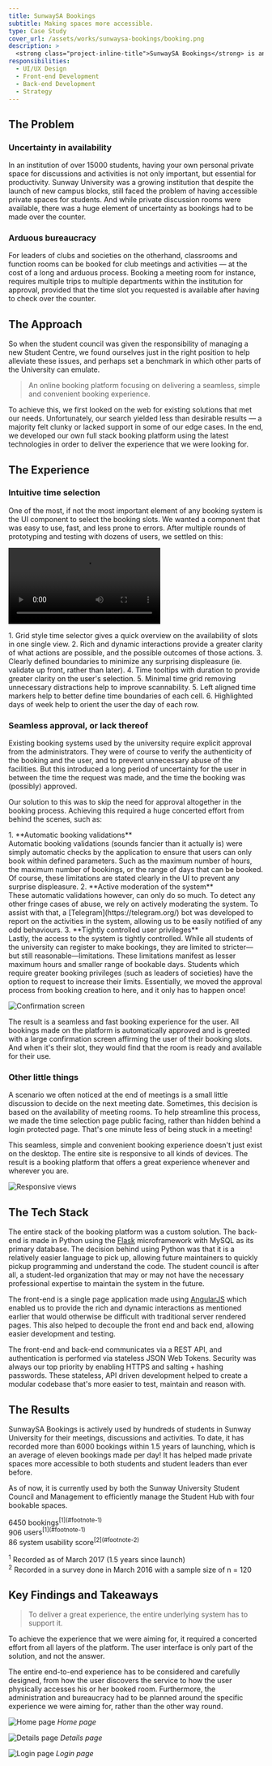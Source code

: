 ```yaml
---
title: SunwaySA Bookings
subtitle: Making spaces more accessible.
type: Case Study
cover_url: /assets/works/sunwaysa-bookings/booking.png
description: >
  <strong class="project-inline-title">SunwaySA Bookings</strong> is an online booking platform focusing on delivering a seamless, simple and convenient booking experience. It was developed as part of my tenure in the Sunway University Student Council where I led this project.
responsibilities:
  - UI/UX Design
  - Front-end Development
  - Back-end Development
  - Strategy
---
```


## The Problem

### Uncertainty in availability
In an institution of over 15000 students, having your own personal private space for discussions and activities is not only important, but essential for productivity. Sunway University was a growing institution that despite the launch of new campus blocks, still faced the problem of having accessible private spaces for students. And while private discussion rooms were available, there was a huge element of uncertainty as bookings had to be made over the counter.

### Arduous bureaucracy
For leaders of clubs and societies on the otherhand, classrooms and function rooms can be booked for club meetings and activities — at the cost of a long and arduous process. Booking a meeting room for instance, requires multiple trips to multiple departments within the institution for approval, provided that the time slot you requested is available after having to check over the counter.

## The Approach
So when the student council was given the responsibility of managing a new Student Centre, we found ourselves just in the right position to help alleviate these issues, and perhaps set a benchmark in which other parts of the University can emulate.

<!--<div class="quote__title">Our solution?</div>-->

> An online booking platform focusing on delivering a seamless, simple and convenient booking experience.

To achieve this, we first looked on the web for existing solutions that met our needs. Unfortunately, our search yielded less than desirable results — a majority felt clunky or lacked support in some of our edge cases. In the end, we developed our own full stack booking platform using the latest technologies in order to deliver the experience that we were looking for.

## The Experience

### Intuitive time selection
One of the most, if not the most important element of any booking system is the UI component to select the booking slots. We wanted a component that was easy to use, fast, and less prone to errors. After multiple rounds of prototyping and testing with dozens of users, we settled on this:

<video src="/assets/works/sunwaysa-bookings/time-selector.mp4" preload autoplay loop></video>

<div class="list--circled" markdown="1">
1. Grid style time selector gives a quick overview on the availability of slots in one single view.
2. Rich and dynamic interactions provide a greater clarity of what actions are possible, and the possible outcomes of those actions.
3. Clearly defined boundaries to minimize any surprising displeasure (ie. validate up front, rather than later).
4. Time tooltips with duration to provide greater clarity on the user's selection.
5. Minimal time grid removing unnecessary distractions help to improve scannability.
5. Left aligned time markers help to better define time boundaries of each cell.
6. Highlighted days of week help to orient the user the day of each row.
</div>

### Seamless approval, or lack thereof
Existing booking systems used by the university require explicit approval from the administrators. They were of course to verify the authenticity of the booking and the user, and to prevent unnecessary abuse of the facilities. But this introduced a long period of uncertainty for the user in between the time the request was made, and the time the booking was (possibly) approved.

Our solution to this was to skip the need for approval altogether in the booking process. Achieving this required a huge concerted effort from behind the scenes, such as:

<div class="list--titled" markdown="1">
1. **Automatic booking validations**<br />
   Automatic booking validations (sounds fancier than it actually is) were simply automatic checks by the application to ensure that users can only book within defined parameters. Such as the maximum number of hours, the maximum number of bookings, or the range of days that can be booked. Of course, these limitations are stated clearly in the UI to prevent any surprise displeasure.
2. **Active moderation of the system**<br />
   These automatic validations however, can only do so much. To detect any other fringe cases of abuse, we rely on actively moderating the system. To assist with that, a [Telegram](https://telegram.org/) bot was developed to report on the activities in the system, allowing us to be easily notified of any odd behaviours.
3. **Tightly controlled user privileges**<br />
   Lastly, the access to the system is tightly controlled. While all students of the university can register to make bookings, they are limited to stricter—but still reasonable—limitations. These limitations manifest as lesser maximum hours and smaller range of bookable days. Students which require greater booking privileges (such as leaders of societies) have the option to request to increase their limits. Essentially, we moved the approval process from booking creation to here, and it only has to happen once!
</div>

![Confirmation screen](/assets/works/sunwaysa-bookings/confirmation.png)

The result is a seamless and fast booking experience for the user. All bookings made on the platform is automatically approved and is greeted with a large confirmation screen affirming the user of their booking slots. And when it's their slot, they would find that the room is ready and available for their use.

### Other little things
A scenario we often noticed at the end of meetings is a small little discussion to decide on the next meeting date. Sometimes, this decision is based on the availability of meeting rooms. To help streamline this process, we made the time selection page public facing, rather than hidden behind a login protected page. That's one minute less of being stuck in a meeting!


This seamless, simple and convenient booking experience doesn't just exist on the desktop. The entire site is responsive to all kinds of devices. The result is a booking platform that offers a great experience whenever and wherever you are.

![Responsive views](/assets/works/sunwaysa-bookings/responsive.png)

## The Tech Stack
The entire stack of the booking platform was a custom solution. The back-end is made in Python using the [Flask](http://flask.pocoo.org/) microframework with MySQL as its primary database. The decision behind using Python was that it is a relatively easier language to pick up, allowing future maintainers to quickly pickup programming and understand the code. The student council is after all, a student-led organization that may or may not have the necessary professional expertise to maintain the system in the future.

The front-end is a single page application made using [AngularJS](https://angularjs.org/) which enabled us to provide the rich and dynamic interactions as mentioned earlier that would otherwise be difficult with traditional server rendered pages. This also helped to decouple the front end and back end, allowing easier development and testing.

The front-end and back-end communicates via a REST API, and authentication is performed via stateless JSON Web Tokens. Security was always our top priority by enabling HTTPS and salting + hashing passwords. These stateless, API driven development helped to create a modular codebase that's more easier to test, maintain and reason with.

## The Results
SunwaySA Bookings is actively used by hundreds of students in Sunway University for their meetings, discussions and activities. To date, it has recorded more than 6000 bookings within 1.5 years of launching, which is an average of eleven bookings made per day! It has helped made private spaces more accessible to both students and student leaders than ever before.

As of now, it is currently used by both the Sunway University Student Council and Management to efficiently manage the Student Hub with four bookable spaces.

<div class="project-results">
  <div class="project-results__item">
    <span class="project-results__figure" data-counter>6450</span>
    <span class="project-results__label" markdown="1">bookings<sup>[1](#footnote-1)</sup></span>
  </div>
  <div class="project-results__item">
    <span class="project-results__figure" data-counter>906</span>
    <span class="project-results__label" markdown="1">users<sup>[1](#footnote-1)</sup></span>
  </div>
  <div class="project-results__item">
    <span class="project-results__figure" data-counter data-counter-suffix="/100">86</span>
    <span class="project-results__label" markdown="1">system usability score<sup>[2](#footnote-2)</sup></span>
  </div>
</div>

<a name="footnote-1"></a><sup>1</sup> Recorded as of March 2017 (1.5 years since launch)
<br />
<a name="footnote-2"></a><sup>2</sup> Recorded in a survey done in March 2016 with a sample size of n = 120

## Key Findings and Takeaways

> To deliver a great experience, the entire underlying system has to support it.

To achieve the experience that we were aiming for, it required a concerted effort from all layers of the platform. The user interface is only part of the solution, and not the answer.

The entire end-to-end experience has to be considered and carefully designed, from how the user discovers the service to how the user physically accesses his or her booked room. Furthermore, the administration and bureaucracy had to be planned around the specific experience we were aiming for, rather than the other way round.

![Home page](/assets/works/sunwaysa-bookings/home.png)
*Home page*

![Details page](/assets/works/sunwaysa-bookings/details.png)
*Details page*

![Login page](/assets/works/sunwaysa-bookings/login.png)
*Login page*

